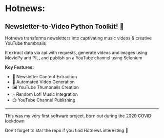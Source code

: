 # Hotnews: 
## Newsletter-to-Video Python Toolkit! 🚀

Hotnews transforms newsletters into captivating music videos & creative YouTube thumbnails

It extract data via api with requests, generate videos and images using MoviePy and PIL, and publish on a YouTube channel using Selenium

**Key Features:**
- 📰 Newsletter Content Extraction
- 🎥 Automated Video Generation
- 🖼️ YouTube Thumbnails Creation
- 🎶 Random Lofi Music Integration
- 📺 YouTube Channel Publishing

---

This was my very first software project, born out during the 2020 COVID lockdown

Don't forget to star the repo if you find Hotnews interesting 🌟
